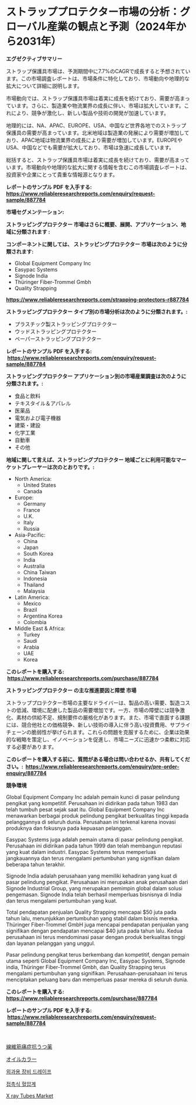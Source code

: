 <p><h1>ストラッププロテクター市場の分析：グローバル産業の観点と予測（2024年から2031年）</h1></p><p><strong>エグゼクティブサマリー</strong></p>
<p><p>ストラップ保護具市場は、予測期間中に7.7%のCAGRで成長すると予想されています。この市場調査レポートは、市場条件に特化しており、市場動向や地理的な拡大について詳細に説明します。</p><p>市場動向では、ストラップ保護具市場は着実に成長を続けており、需要が高まっています。さらに、製造業や物流業界の成長に伴い、市場は拡大しています。これにより、競争が激化し、新しい製品や技術の開発が加速しています。</p><p>地理的には、NA、APAC、EUROPE、USA、中国など世界各地でのストラップ保護具の需要が高まっています。北米地域は製造業の発展により需要が増加しており、APAC地域は物流業界の成長により需要が増加しています。EUROPEやUSA、中国などでも需要が拡大しており、市場は急速に成長しています。</p><p>総括すると、ストラップ保護具市場は着実に成長を続けており、需要が高まっています。市場動向や地理的な拡大に関する情報を含むこの市場調査レポートは、投資家や企業にとって貴重な情報源となります。</p></p>
<p><strong>レポートのサンプル PDF を入手する: <a href="https://www.reliableresearchreports.com/enquiry/request-sample/887784">https://www.reliableresearchreports.com/enquiry/request-sample/887784</a></strong></p>
<p><strong>市場セグメンテーション:</strong></p>
<p><strong> ストラッピングプロテクター 市場はさらに概要、展開、アプリケーション、地域に分類されます :</strong></p>
<p><strong>コンポーネントに関しては、 ストラッピングプロテクター 市場は次のように分類されます: &nbsp;</strong></p>
<p><ul><li>Global Equipment Company Inc</li><li>Easypac Systems</li><li>Signode India</li><li>Thüringer Fiber-Trommel Gmbh</li><li>Quality Strapping</li></ul></p>
<p><strong><a href="https://www.reliableresearchreports.com/strapping-protectors-r887784">https://www.reliableresearchreports.com/strapping-protectors-r887784</a></strong></p>
<p><strong> ストラッピングプロテクター タイプ別の市場分析は次のように分類されます。:</strong></p>
<p><ul><li>プラスチック製ストラッピングプロテクター</li><li>ウッドストラッピングプロテクター</li><li>ペーパーストラッピングプロテクター</li></ul></p>
<p><strong>レポートのサンプル PDF を入手する: &nbsp;<a href="https://www.reliableresearchreports.com/enquiry/request-sample/887784">https://www.reliableresearchreports.com/enquiry/request-sample/887784</a></strong></p>
<p><strong> ストラッピングプロテクター アプリケーション別の市場産業調査は次のように分類されます。:</strong></p>
<p><ul><li>食品と飲料</li><li>テキスタイル＆アパレル</li><li>医薬品</li><li>電気および電子機器</li><li>建築・建設</li><li>化学工業</li><li>自動車</li><li>その他</li></ul></p>
<p><strong>地域に関して言えば、ストラッピングプロテクター 地域ごとに利用可能なマーケットプレーヤーは次のとおりです。:</strong></p>
<p><ul>
    <li>
        North America:
        <ul>
            <li>United States</li>
            <li>Canada</li>
        </ul>
    </li>
    <li>
        Europe:
        <ul>
            <li>Germany</li>
            <li>France</li>
            <li>U.K.</li>
            <li>Italy</li>
            <li>Russia</li>
        </ul>
    </li>
    <li>
        Asia-Pacific:
        <ul>
            <li>China</li>
            <li>Japan</li>
            <li>South Korea</li>
            <li>India</li>
            <li>Australia</li>
            <li>China Taiwan</li>
            <li>Indonesia</li>
            <li>Thailand</li>
            <li>Malaysia</li>
        </ul>
    </li>
    <li>
        Latin America:
        <ul>
            <li>Mexico</li>
            <li>Brazil</li>
            <li>Argentina Korea</li>
            <li>Colombia</li>
        </ul>
    </li>
    <li>
        Middle East & Africa:
        <ul>
            <li>Turkey</li>
            <li>Saudi</li>
            <li>Arabia</li>
            <li>UAE</li>
            <li>Korea</li>
        </ul>
    </li>
    </ul></p>
<p><strong>このレポートを購入する: &nbsp;<a href="https://www.reliableresearchreports.com/purchase/887784">https://www.reliableresearchreports.com/purchase/887784</a></strong></p>
<p><strong>ストラッピングプロテクター の主な推進要因と障壁 市場</strong></p>
<p><p>ストラッププロテクター市場の主要なドライバーは、製品の高い需要、製造コストの低減、環境に配慮した製品の需要増加です。一方、市場の障壁には競争激化、素材の供給不足、規制要件の厳格化があります。また、市場で直面する課題には、競合他社との価格競争、新しい技術の導入に伴う高い投資費用、サプライチェーンの脆弱性が挙げられます。これらの問題を克服するために、企業は効果的な戦略を策定し、イノベーションを促進し、市場ニーズに迅速かつ柔軟に対応する必要があります。</p></p>
<p><strong>このレポートを購入する前に、質問がある場合は問い合わせるか、共有してください。:&nbsp; <a href="https://www.reliableresearchreports.com/enquiry/pre-order-enquiry/887784">https://www.reliableresearchreports.com/enquiry/pre-order-enquiry/887784</a></strong></p>
<p><strong>競争環境</strong></p>
<p><p>Global Equipment Company Inc adalah pemain kunci di pasar pelindung pengikat yang kompetitif. Perusahaan ini didirikan pada tahun 1983 dan telah tumbuh pesat sejak saat itu. Global Equipment Company Inc menawarkan berbagai produk pelindung pengikat berkualitas tinggi kepada pelanggannya di seluruh dunia. Perusahaan ini terkenal karena inovasi produknya dan fokusnya pada kepuasan pelanggan.</p><p>Easypac Systems juga adalah pemain utama di pasar pelindung pengikat. Perusahaan ini didirikan pada tahun 1999 dan telah membangun reputasi yang kuat dalam industri. Easypac Systems terus memperluas jangkauannya dan terus mengalami pertumbuhan yang signifikan dalam beberapa tahun terakhir.</p><p>Signode India adalah perusahaan yang memiliki kehadiran yang kuat di pasar pelindung pengikat. Perusahaan ini merupakan anak perusahaan dari Signode Industrial Group, yang merupakan pemimpin global dalam solusi pengemasan. Signode India telah berhasil memperluas bisnisnya di India dan terus mengalami pertumbuhan yang kuat.</p><p>Total pendapatan penjualan Quality Strapping mencapai $50 juta pada tahun lalu, menunjukkan pertumbuhan yang stabil dalam bisnis mereka. Thüringer Fiber-Trommel GmbH juga mencapai pendapatan penjualan yang signifikan dengan pendapatan mencapai $40 juta pada tahun lalu. Kedua perusahaan ini terus mendominasi pasar dengan produk berkualitas tinggi dan layanan pelanggan yang unggul.</p><p>Pasar pelindung pengikat terus berkembang dan kompetitif, dengan pemain utama seperti Global Equipment Company Inc, Easypac Systems, Signode india, Thüringer Fiber-Trommel Gmbh, dan Quality Strapping terus mengalami pertumbuhan yang signifikan. Perusahaan-perusahaan ini terus menciptakan peluang baru dan memperluas pasar mereka di seluruh dunia.</p></p>
<p><strong>このレポートを購入する: &nbsp; <a href="https://www.reliableresearchreports.com/purchase/887784">https://www.reliableresearchreports.com/purchase/887784</a></strong></p>
<p><strong>レポートのサンプル PDF を入手する: &nbsp;<a href="https://www.reliableresearchreports.com/enquiry/request-sample/887784">https://www.reliableresearchreports.com/enquiry/request-sample/887784</a></strong><strong></strong></p>
<p>&nbsp;</p>
<p><p><a href="https://medium.com/@wesleyeilly8796202/%E7%B7%9A%E7%B6%AD%E7%AD%8B%E7%97%9B%E6%80%A7%E9%9A%9C%E5%AE%B3%E6%8A%97%E3%81%86%E3%81%A4%E8%96%AC%E5%B8%82%E5%A0%B4%E5%B1%95%E6%9C%9B-%E6%A5%AD%E7%95%8C%E6%A6%82%E8%A6%81%E3%81%A8%E4%BA%88%E6%B8%AC-2024%E5%B9%B4%E3%81%8B%E3%82%892031%E5%B9%B4-684cec9baa75">線維筋痛症抗うつ薬</a></p><p><a href="https://medium.com/@nicolaseller56452023/%E3%82%AA%E3%82%A4%E3%83%AB%E3%82%AB%E3%83%A9%E3%83%BC%E5%B8%82%E5%A0%B4%E3%81%AE%E5%B8%82%E5%A0%B4%E8%AA%BF%E6%9F%BB%E5%A0%B1%E5%91%8A%E6%9B%B8-%E3%81%9D%E3%81%AE%E6%AD%B4%E5%8F%B2%E3%81%A8%E4%BA%88%E6%B8%AC2024%E5%B9%B4%E3%81%8B%E3%82%892031%E5%B9%B4%E3%81%BE%E3%81%A7-f6a935a8085b">オイルカラー</a></p><p><a href="https://medium.com/@dellkoepp03/%EC%88%98%EC%88%A0%EC%9A%A9-%EC%9E%A5%EB%B9%84-%EB%93%9C%EB%A0%88%EC%9D%B4%ED%94%84-%EC%8B%9C%EC%9E%A5-%EA%B7%9C%EB%AA%A8-%EC%8B%9C%EC%9E%A5-%EC%A0%84%EB%A7%9D-%EB%B0%8F-%EC%8B%9C%EC%9E%A5-%EC%98%88%EC%B8%A1-2024%EB%85%84%EB%B6%80%ED%84%B0-2031%EB%85%84-a58f0a46bdec">외과용 장비 드레이프</a></p><p><a href="https://medium.com/@heatherelasquez5675/%ED%86%A0%EB%85%B8%EB%AF%B8%ED%84%B0-%EC%8B%9C%EC%9E%A5%EC%97%90-%EC%97%B0%EB%9D%BD%ED%95%98%EC%84%B8%EC%9A%94-%EC%8B%9C%EC%9E%A5-%EC%A0%90%EC%9C%A0%EC%9C%A8-%EC%8B%9C%EC%9E%A5-%EB%8F%99%ED%96%A5-%EB%B0%8F-%EB%AF%B8%EB%9E%98-%EC%84%B1%EC%9E%A5-%ED%83%90%EC%83%89-c0c43551ca79">접촉식 혈압계</a></p><p><a href="https://github.com/singletonthaxterkelliehr2df/Market-Research-Report-List-2/blob/main/x-ray-tubes-market.md">X ray Tubes Market</a></p></p>